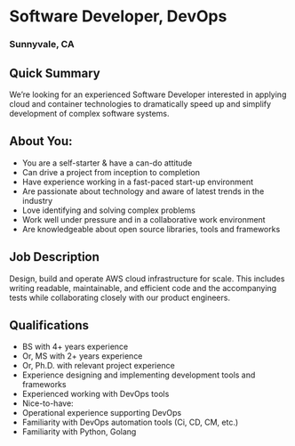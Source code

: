 # Software Developer, DevOps
### Sunnyvale, CA

## Quick Summary
We’re looking for an experienced Software Developer interested in applying cloud and container technologies to dramatically speed up and simplify development of complex software systems.

## About You:
+ You are a self-starter & have a can-do attitude
+ Can drive a project from inception to completion
+ Have experience working in a fast-paced start-up environment
+ Are passionate about technology and aware of latest trends in the industry
+ Love identifying and solving complex problems
+ Work well under pressure and in a collaborative work environment
+ Are knowledgeable about open source libraries, tools and frameworks

## Job Description
Design, build and operate AWS cloud infrastructure for scale. This includes writing readable, maintainable, and efficient code and the accompanying tests while collaborating closely with our product engineers.

## Qualifications
+	BS with 4+ years experience
+	Or, MS with 2+ years experience
+	Or, Ph.D. with relevant project experience
+	Experience designing and implementing development tools and frameworks
+	Experienced working with DevOps tools
+	Nice-to-have:
   + Operational experience supporting DevOps
   + Familiarity with DevOps automation tools (Ci, CD, CM, etc.)
   + Familiarity with Python, Golang
